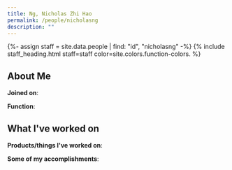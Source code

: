 ```yaml
---
title: Ng, Nicholas Zhi Hao
permalink: /people/nicholasng
description: ""
---
```


{%- assign staff = site.data.people | find: "id", "nicholasng" -%}
{% include staff_heading.html staff=staff color=site.colors.function-colors. %}

## About Me

**Joined on**: 

**Function**: 

## What I've worked on

**Products/things I've worked on**:


**Some of my accomplishments**:

